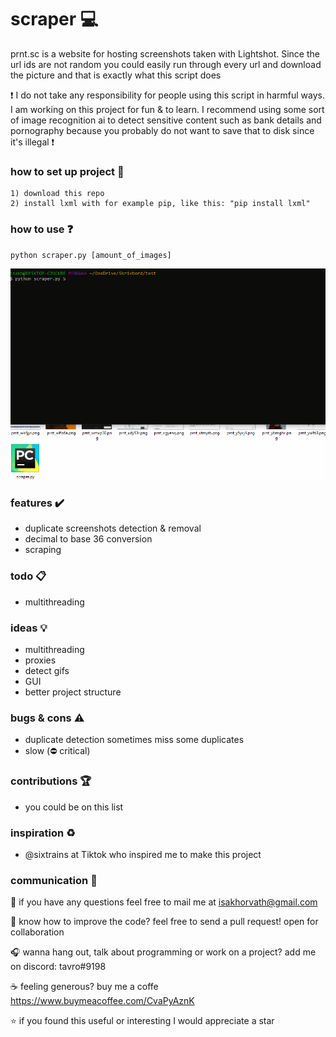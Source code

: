 # scraper :computer:
prnt.sc is a website for hosting screenshots taken with Lightshot. Since the url ids are not random you could easily run through every url and download the picture and that is exactly what this script does

:heavy_exclamation_mark: I do not take any responsibility for people using this script in harmful ways. I am working on this project for fun & to learn. I recommend using some sort of image recognition ai to detect sensitive content such as bank details and pornography because you probably do not want to save that to disk since it's illegal :heavy_exclamation_mark:

### how to set up project :file_folder:

```
1) download this repo
2) install lxml with for example pip, like this: "pip install lxml"
```

### how to use :question:

```
python scraper.py [amount_of_images]
```
![Whoopsie](preview_1.gif)

### features :heavy_check_mark:
* duplicate screenshots detection & removal
* decimal to base 36 conversion
* scraping

### todo :clipboard:
* multithreading

### ideas :bulb:
* multithreading
* proxies
* detect gifs
* GUI
* better project structure

### bugs & cons :warning:
* duplicate detection sometimes miss some duplicates
* slow (:no_entry: critical)

### contributions :trophy:
* you could be on this list

### inspiration :recycle:
* @sixtrains at Tiktok who inspired me to make this project

### communication :speech_balloon:
:email: if you have any questions feel free to mail me at isakhorvath@gmail.com

:beers: know how to improve the code? feel free to send a pull request! open for collaboration

:headphones: wanna hang out, talk about programming or work on a project? add me on discord: tavro#9198

:coffee: feeling generous? buy me a coffe https://www.buymeacoffee.com/CvaPyAznK

:star: if you found this useful or interesting I would appreciate a star 
